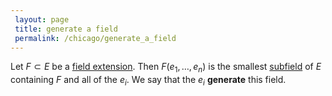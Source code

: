 ```yaml
---
 layout: page
 title: generate a field
 permalink: /chicago/generate_a_field
---
```

Let $F\subset E$ be a [field extension](https://mathgloss.github.io/MathGloss/field_extension). Then $F(e_1,\dots, e_n)$ is the smallest [subfield](https://mathgloss.github.io/MathGloss/subfield) of $E$ containing $F$ and all of the $e_i$. We say that the $e_i$ **generate** this field. 